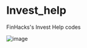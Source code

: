 # Invest_help
FinHacks's Invest Help codes

![image](https://user-images.githubusercontent.com/72426535/121443354-fbbca680-c9aa-11eb-8b57-3eb16f41bfca.png)

